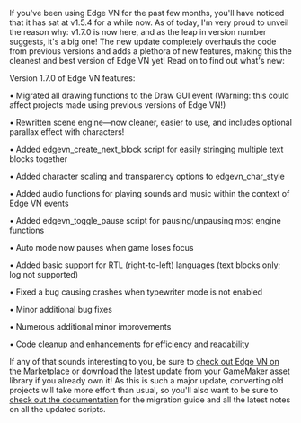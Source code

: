 <!--t Edge VN Major Update! v1.7.0 Now Available! t-->
<!--tag 2016,archive,dev,thinkboxly,updates tag-->
<!--image /content/images/edge-vn-major-update-v170-now-available/vn_banner_guide-1024x323.png image-->
  
If you've been using Edge VN for the past few months, you'll have noticed that it has sat at v1.5.4 for a while now. As of today, I'm very proud to unveil the reason why: v1.7.0 is now here, and as the leap in version number suggests, it's a big one! The new update completely overhauls the code from previous versions and adds a plethora of new features, making this the cleanest and best version of Edge VN yet! Read on to find out what's new:  
  
Version 1.7.0 of Edge VN features:  
  
• Migrated all drawing functions to the Draw GUI event (Warning: this could affect projects made using previous versions of Edge VN!)  
  
• Rewritten scene engine—now cleaner, easier to use, and includes optional parallax effect with characters!  
  
• Added edgevn\_create\_next\_block script for easily stringing multiple text blocks together  
  
• Added character scaling and transparency options to edgevn\_char\_style  
  
• Added audio functions for playing sounds and music within the context of Edge VN events  
  
• Added edgevn\_toggle\_pause script for pausing/unpausing most engine functions  
  
• Auto mode now pauses when game loses focus  
  
• Added basic support for RTL (right-to-left) languages (text blocks only; log not supported)  
  
• Fixed a bug causing crashes when typewriter mode is not enabled  
  
• Minor additional bug fixes  
  
• Numerous additional minor improvements  
  
• Code cleanup and enhancements for efficiency and readability  
  
If any of that sounds interesting to you, be sure to [check out Edge VN on the Marketplace](https://marketplace.yoyogames.com/assets/1591/visual-novel-edge-engine) or download the latest update from your GameMaker asset library if you already own it! As this is such a major update, converting old projects will take more effort than usual, so you'll also want to be sure to [check out the documentation](https://lucasc.me/post/edge-vn-advanced-visual-novel-engine) for the migration guide and all the latest notes on all the updated scripts.
